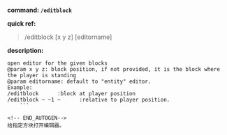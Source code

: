 <!-- BEGIN_AUTOGEN: do NOT edit in this block -->

**command: `/editblock`**

**quick ref:**
> /editblock [x y z] [editorname]

**description:**

```
open editor for the given blocks
@param x y z: block position, if not provided, it is the block where the player is standing
@param editorname: default to "entity" editor.
Example:
/editblock		:block at player position
/editblock ~ ~1 ~      :relative to player position. 
	```

<!-- END_AUTOGEN-->
给指定方块打开编辑器。
